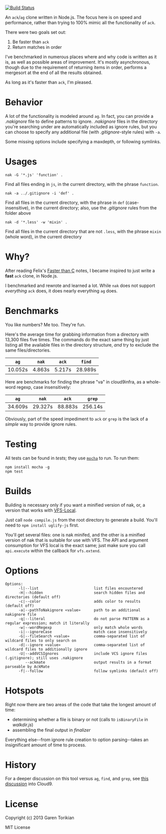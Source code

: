 [![Build Status](https://travis-ci.org/gjtorikian/nak.png)](https://travis-ci.org/gjtorikian/nak)

An `ack`/`ag` clone written in Node.js. The focus here is on speed and performance,
rather than trying to 100% mimic all the functionality of `ack`.

There were two goals set out:

1. Be faster than `ack`
2. Return matches in order

I've benchmarked in numerous places where
and why code is written as it is, as well as possible areas of improvement. It's
mostly asynchronous, though due to the requirement of returning items in order,
performs a mergesort at the end of all the results obtained.

As long as it's faster than `ack`, I'm pleased.

# Behavior

A lot of the functionality is modeled around `ag`. In fact, you can provide a _.nakignore_ file to define patterns to ignore. _.nakignore_ files in the directory you're searching under are automatically included as ignore rules, but you can choose to specify any additional file (with _.gitignore_-style rules) with `-a`.

Some missing options include specifying a maxdepth, or following symlinks.

# Usages

`nak -G '*.js' 'function' .`

Find all files ending in `js`, in the current directory, with the phrase `function`.

`nak -a ../.gitignore -i 'def' .`

Find all files in the current directory, with the phrase in `def` (case-insensitive), in the current directory; also, use the _.gitignore_ rules from the folder above

`nak -d '*.less' -w 'mixin' .`

Find all files in the current directory that are not `.less`, with the phrase `mixin` (whole word), in the current directory

# Why?

After reading Felix's [Faster than C](https://github.com/felixge/faster-than-c) notes, I became inspired to just write a **fast** `ack` clone, in Node.js.

I benchmarked and rewrote and learned a lot. While `nak` does not support _everything_ `ack` does, it does nearly everything `ag` does.

# Benchmarks

You like numbers? Me too. They're fun.

Here's the average time for grabbing information from a directory with 13,300 files five times. The commands do the exact same thing by just listing all the available files in the directory structure, _and_ try to exclude the same files/directories.

`ag`     | `nak`    | `ack`    | `find`
---------|----------|----------|---------
10.052s  | 4.863s   | 5.217s   | 28.989s

Here are benchmarks for finding the phrase "va" in cloud9infra, as a whole-word regexp, case insensitively:

`ag`     | `nak`    | `ack`     | `grep`
---------|----------|-----------|---------
34.609s  | 29.327s  | 88.883s   | 256.14s

Obviously, part of the speed impediment to `ack` or `grep` is the lack of a _simple_ way to provide ignore rules.

# Testing

All tests can be found in _tests_; they use [`mocha`](http://visionmedia.github.com/mocha/) to run. To run them:

```
npm install mocha -g
npm test
```

# Builds

Building is necessary only if you want a minified version of nak, or, a version that works with [VFS-Local](https://github.com/c9/vfs-local).

Just call `node compile.js` from the root directory to generate a build. You'll need to `npm install uglify-js` first.

You'll get several files: one is nak minifed, and the other is a minified version of nak that is suitable for use with VFS. The API and argument consumption for VFS local is the exact same; just make sure you call `api.execute` within the callback for `vfs.extend`.

# Options

```
Options:
      -l|--list                         list files encountered
      -H|--hidden                       search hidden files and directories (default off)
      -c|--color                        adds color to results  (default off)
      -a|--pathToNakignore «value»      path to an additional nakignore file
      -q|--literal                      do not parse PATTERN as a regular expression; match it literally
      -w|--wordRegexp                   only match whole words
      -i|--ignoreCase                   match case insensitively
      -G|--fileSearch «value»           comma-separated list of wildcard files to only search on
      -d|--ignore «value»               comma-separated list of wildcard files to additionally ignore
      -U|--addVCSIgnores                include VCS ignore files (.gitignore); still uses .nakignore
         --ackmate                      output results in a format parseable by AckMate
      -f|--follow                       follow symlinks (default off)
```

# Hotspots

Right now there are two areas of the code that take the longest amount of time:

* determining whether a file is binary or not (calls to `isBinaryFile` in _walkdir.js_)
* assembling the final output in _finalizer_

Everything else--from ignore rule creation to option parsing--takes an insignificant amount of time to process.

# History

For a deeper discussion on this tool versus `ag`, `find`, and `grep`, see [this discussion](https://github.com/ajaxorg/cloud9/pull/2369) into Cloud9.

# License

Copyright (c) 2013 Garen Torikian

MIT License
